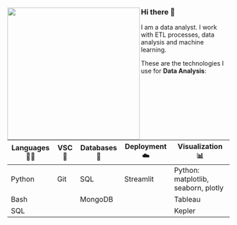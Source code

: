 ### Hi there 👋 <a href="https://github.com/abhisheknaiidu/abhisheknaiidu/blob/master/code.gif?raw=true"><img align="left" width="300" height="300" src="https://github.com/abhisheknaiidu/abhisheknaiidu/blob/master/code.gif?raw=true"></a>

I am a data analyst. I work with ETL processes, data analysis and machine learning.</a>

These are the technologies I use for **Data Analysis**:</a>

| **Languages** 🧑‍💻 | **VSC** 📆| **Databases** 🐬| **Deployment** ☁️ | **Visualization** 📊|
| --------------- | --------------- | --------------- | --------------- | --------------- |
| Python | Git| SQL | Streamlit | Python: matplotlib, seaborn, plotly |
| Bash | | MongoDB |  | Tableau
| SQL|  |  |  | Kepler 
